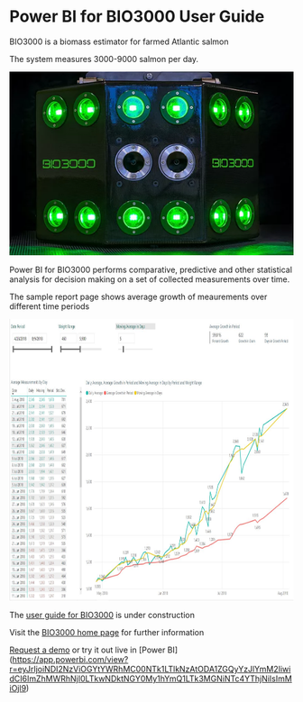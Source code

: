 # Power BI for BIO3000 User Guide

BIO3000 is a biomass estimator for farmed Atlantic salmon

The system measures 3000-9000 salmon per day.

<picture>
  <source srcset="/img/camera.webp" type="image/webp">
  <source srcset="/img/camera.jpg" type="image/jpeg"> 
  <img src="/img/camera.webp">
</picture>

Power BI for BIO3000 performs comparative, predictive and other statistical analysis for decision making on a set of collected measurements over time.

The sample report page shows average growth of meaurements over different time periods

<img src="/img/growth-page.jpg"  height="500" width="900"/>

The [user guide for BIO3000](https://bio3000.github.io/index.html)  is under construction

Visit the [BIO3000 home page](https://www.bio3000.no/home)  for further information

[Request a demo](https://www.bio3000.no/contact) or try it out live in [Power BI]
(https://app.powerbi.com/view?r=eyJrIjoiNDI2NzViOGYtYWRhMC00NTk1LTlkNzAtODA1ZGQyYzJlYmM2IiwidCI6ImZhMWRhNjI0LTkwNDktNGY0My1hYmQ1LTk3MGNiNTc4YThjNiIsImMiOjl9)
